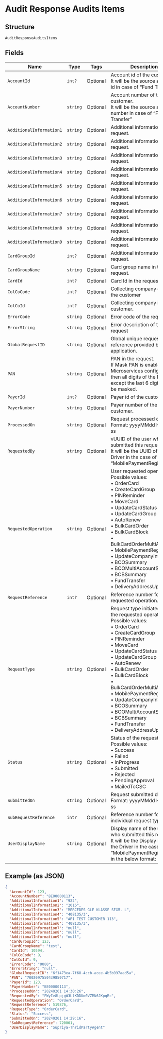 
# Audit Response Audits Items

## Structure

`AuditResponseAuditsItems`

## Fields

| Name | Type | Tags | Description |
|  --- | --- | --- | --- |
| `AccountId` | `int?` | Optional | Account id of the customer.<br>It will be the source account id in case of “Fund Transfer |
| `AccountNumber` | `string` | Optional | Account number of the customer.<br>It will be the source account number in case of “Fund Transfer” |
| `AdditionalInformation1` | `string` | Optional | Additional information in the request. |
| `AdditionalInformation2` | `string` | Optional | Additional information in the request. |
| `AdditionalInformation3` | `string` | Optional | Additional information in the request. |
| `AdditionalInformation4` | `string` | Optional | Additional information in the request. |
| `AdditionalInformation5` | `string` | Optional | Additional information in the request. |
| `AdditionalInformation6` | `string` | Optional | Additional information in the request. |
| `AdditionalInformation7` | `string` | Optional | Additional information in the request. |
| `AdditionalInformation8` | `string` | Optional | Additional information in the request. |
| `AdditionalInformation9` | `string` | Optional | Additional information in the request. |
| `CardGroupId` | `int?` | Optional | Additional information in the request. |
| `CardGroupName` | `string` | Optional | Card group name in the request. |
| `CardId` | `int?` | Optional | Card Id in the request |
| `ColCoCode` | `int?` | Optional | Collecting company code of the customer |
| `ColCoId` | `int?` | Optional | Collecting company id of the customer. |
| `ErrorCode` | `string` | Optional | Error code of the request |
| `ErrorString` | `string` | Optional | Error description of the request |
| `GlobalRequestID` | `string` | Optional | Global unique request reference provided by client application. |
| `PAN` | `string` | Optional | PAN in the request.<br>If Mask PAN is enabled at Microservices configuration then all digits of the PAN, except the last 6 digits, will be masked. |
| `PayerId` | `int?` | Optional | Payer id of the customer. |
| `PayerNumber` | `string` | Optional | Payer number of the customer. |
| `ProcessedOn` | `string` | Optional | Request processed date.<br>Format: yyyyMMdd HH:mm: ss |
| `RequestedBy` | `string` | Optional | vUUID of the user who submitted this request.<br>It will be the UUID of the Driver in the case of “MobilePaymentRegistration” |
| `RequestedOperation` | `string` | Optional | User requested operation.<br>Possible values:<br>•	OrderCard<br>•	CreateCardGroup<br>•	PINReminder<br>•	MoveCard<br>•	UpdateCardStatus<br>•	UpdateCardGroup<br>•	AutoRenew<br>•	BulkCardOrder<br>•	BulkCardBlock<br>•	BulkCardOrderMultiAccount<br>•	MobilePaymentRegistration<br>•	UpdateCompanyInfo<br>•	BCOSummary<br>•	BCOMultiAccountSummary<br>•	BCBSummary<br>•	FundTransfer<br>•	DeliveryAddressUpdate |
| `RequestReference` | `int?` | Optional | Reference number for the requested operation. |
| `RequestType` | `string` | Optional | Request type initiated under the requested operation.<br>Possible values:<br>•	OrderCard<br>•	CreateCardGroup<br>•	PINReminder<br>•	MoveCard<br>•	UpdateCardStatus<br>•	UpdateCardGroup<br>•	AutoRenew<br>•	BulkCardOrder<br>•	BulkCardBlock<br>•	BulkCardOrderMultiAccount<br>•	MobilePaymentRegistration<br>•	UpdateCompanyInfo<br>•	BCOSummary<br>•	BCOMultiAccountSummary<br>•	BCBSummary<br>•	FundTransfer<br>•	DeliveryAddressUpdate |
| `Status` | `string` | Optional | Status of the request.<br>Possible values:<br>•	Success<br>•	Failed<br>•	InProgress<br>•	Submitted<br>•	Rejected<br>•	PendingApproval<br>•	MailedToCSC |
| `SubmittedOn` | `string` | Optional | Request submitted date.<br>Format: yyyyMMdd HH:mm: ss |
| `SubRequestReference` | `int?` | Optional | Reference number for the individual request type. |
| `UserDisplayName` | `string` | Optional | Display name of the user who submitted this request.<br>It will be the Display Name of the Driver in the case of “MobilePaymentRegistration” in the below format: |

## Example (as JSON)

```json
{
  "AccountId": 123,
  "AccountNumber": "BE00000113",
  "AdditionalInformation1": "922",
  "AdditionalInformation2": "2016",
  "AdditionalInformation3": "MERCEDES GLE KLASSE SEGM. L",
  "AdditionalInformation4": "408135/3",
  "AdditionalInformation5": "API TEST CUSTOMER 113",
  "AdditionalInformation6": "408135/3",
  "AdditionalInformation7": "null",
  "AdditionalInformation8": "null",
  "AdditionalInformation9": "null",
  "CardGroupId": 123,
  "CardGroupName": "test",
  "CardId": 10594,
  "ColCoCode": 9,
  "ColCoId": 9,
  "ErrorCode": "0000",
  "ErrorString": "null",
  "GlobalRequestID": "6f1473ea-7f68-4ccb-acee-4b5b997aad5a",
  "PAN": "7002097550439850717",
  "PayerId": 123,
  "PayerNumber": "BE00000113",
  "ProcessedOn": "20240201 14:30:26",
  "RequestedBy": "EWyIv8LpjgW3LlKDDUo0VZMN6JKpqRc",
  "RequestedOperation": "OrderCard",
  "RequestReference": 519876,
  "RequestType": "OrderCard",
  "Status": "Success",
  "SubmittedOn": "20240201 14:29:16",
  "SubRequestReference": 720061,
  "UserDisplayName": "Supriya-ThridPartyAgent"
}
```

